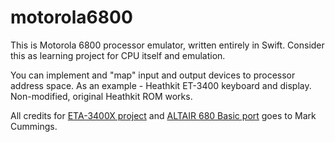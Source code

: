 # motorola6800

This is Motorola 6800 processor emulator, written entirely in Swift.
Consider this as learning project for CPU itself and emulation.

You can implement and "map" input and output devices to processor address space.
As an example - Heathkit ET-3400 keyboard and display. 
Non-modified, original Heathkit ROM works.

All credits for [ETA-3400X project](https://groups.io/g/ET-3400/files/5.%20Projects/ETA-3400X) and [ALTAIR 680 Basic port](https://groups.io/g/ET-3400/files/5.%20Projects/ALTAIR%20680%20BASIC%20for%20the%20ETA-3400X) goes to Mark Cummings.
